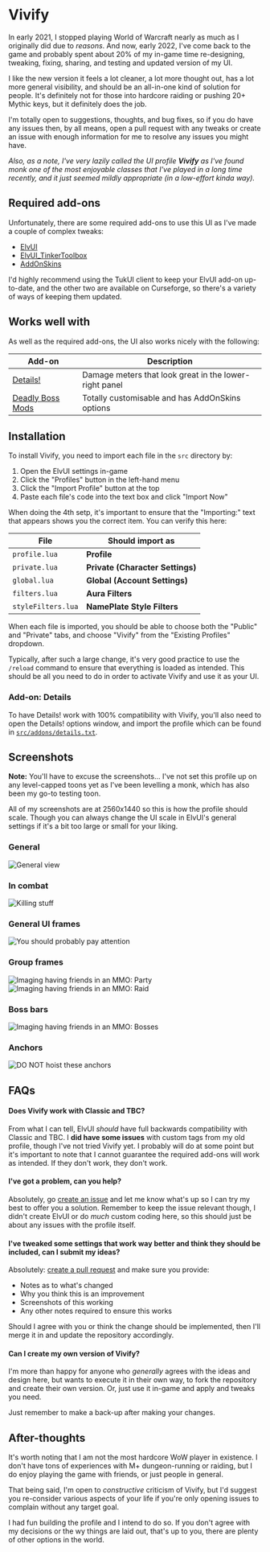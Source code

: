 # Vivify

In early 2021, I stopped playing World of Warcraft nearly as much as I originally did due to _reasons_. And now, early 2022, I've come back to the game and probably spent about 20% of my in-game time re-designing, tweaking, fixing, sharing, and testing and updated version of my UI.

I like the new version it feels a lot cleaner, a lot more thought out, has a lot more general visibility, and should be an all-in-one kind of solution for people. It's definitely not for those into hardcore raiding or pushing 20+ Mythic keys, but it definitely does the job.

I'm totally open to suggestions, thoughts, and bug fixes, so if you do have any issues then, by all means, open a pull request with any tweaks or create an issue with enough information for me to resolve any issues you might have.

_Also, as a note, I've very lazily called the UI profile **Vivify** as I've found monk one of the most enjoyable classes that I've played in a long time recently, and it just seemed mildly appropriate (in a low-effort kinda way)._

## Required add-ons

Unfortunately, there are some required add-ons to use this UI as I've made a couple of complex tweaks:

- [ElvUI](https://www.tukui.org/download.php?ui=elvui)
- [ElvUI_TinkerToolbox](https://www.curseforge.com/wow/addons/elvui-tinkertoolbox)
- [AddOnSkins](https://www.curseforge.com/wow/addons/addonskins)

I'd highly recommend using the TukUI client to keep your ElvUI add-on up-to-date, and the other two are available on Curseforge, so there's a variety of ways of keeping them updated.

## Works well with

As well as the required add-ons, the UI also works nicely with the following:

|Add-on|Description|
|------|-----------|
|[Details!](https://www.curseforge.com/wow/addons/details)|Damage meters that look great in the lower-right panel|
|[Deadly Boss Mods](https://www.curseforge.com/wow/addons/deadly-boss-mods)|Totally customisable and has AddOnSkins options|

## Installation

To install Vivify, you need to import each file in the `src` directory by:

1. Open the ElvUI settings in-game
2. Click the "Profiles" button in the left-hand menu
3. Click the "Import Profile" button at the top
4. Paste each file's code into the text box and click "Import Now"

When doing the 4th setp, it's important to ensure that the "Importing:" text that appears shows you the correct item. You can verify this here:

|File|Should import as|
|----|----------------|
|`profile.lua`|**Profile**|
|`private.lua`|**Private (Character Settings)**|
|`global.lua`|**Global (Account Settings)**|
|`filters.lua`|**Aura Filters**|
|`styleFilters.lua`|**NamePlate Style Filters**|

When each file is imported, you should be able to choose both the "Public" and "Private" tabs, and choose "Vivify" from the "Existing Profiles" dropdown.

Typically, after such a large change, it's very good practice to use the `/reload` command to ensure that everything is loaded as intended. This should be all you need to do in order to activate Vivify and use it as your UI.

### Add-on: Details

To have Details! work with 100% compatibility with Vivify, you'll also need to open the Details! options window, and import the profile which can be found in [`src/addons/details.txt`](src/addons/details.txt).

## Screenshots

**Note:** You'll have to excuse the screenshots... I've not set this profile up on any level-capped toons yet as I've been levelling a monk, which has also been my go-to testing toon.

All of my screenshots are at 2560x1440 so this is how the profile should scale. Though you can always change the UI scale in ElvUI's general settings if it's a bit too large or small for your liking.

### General

![General view](screenshots/existing.jpg)

### In combat

![Killing stuff](screenshots/combat.jpg)

### General UI frames

![You should probably pay attention](screenshots/inattentive.jpg)

### Group frames

![Imaging having friends in an MMO: Party](screenshots/friends-party.jpg)
![Imaging having friends in an MMO: Raid](screenshots/friends-raid.jpg)

### Boss bars
![Imaging having friends in an MMO: Bosses](screenshots/big-bois.jpg)

### Anchors

![DO NOT hoist these anchors](screenshots/anchors.jpg)

## FAQs

#### Does Vivify work with Classic and TBC?

From what I can tell, ElvUI _should_ have full backwards compatibility with Classic and TBC. I **did have some issues** with custom tags from my old profile, though I've not tried Vivify yet. I probably will do at some point but it's important to note that I cannot guarantee the required add-ons will work as intended. If they don't work, they don't work.

#### I've got a problem, can you help?

Absolutely, go [create an issue]() and let me know what's up so I can try my best to offer you a solution. Remember to keep the issue relevant though, I didn't create ElvUI or do _much_ custom coding here, so this should just be about any issues with the profile itself.

#### I've tweaked some settings that work way better and think they should be included, can I submit my ideas?

Absolutely: [create a pull request]() and make sure you provide:

- Notes as to what's changed
- Why you think this is an improvement
- Screenshots of this working
- Any other notes required to ensure this works

Should I agree with you or think the change should be implemented, then I'll merge it in and update the repository accordingly.

#### Can I create my own version of Vivify?

I'm more than happy for anyone who _generally_ agrees with the ideas and design here, but wants to execute it in their own way, to fork the repository and create their own version. Or, just use it in-game and apply and tweaks you need.

Just remember to make a back-up after making your changes.

## After-thoughts

It's worth noting that I am not the most hardcore WoW player in existence. I don't have tons of experiences with M+ dungeon-running or raiding, but I do enjoy playing the game with friends, or just people in general.

That being said, I'm open to _constructive_ criticism of Vivify, but I'd suggest you re-consider various aspects of your life if you're only opening issues to complain without any target goal.

I had fun building the profile and I intend to do so. If you don't agree with my decisions or the wy things are laid out, that's up to you, there are plenty of other options in the world.
